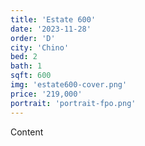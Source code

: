 ```yaml
---
title: 'Estate 600'
date: '2023-11-28'
order: 'D'
city: 'Chino'
bed: 2
bath: 1
sqft: 600
img: 'estate600-cover.png'
price: '219,000'
portrait: 'portrait-fpo.png'
---
```


Content
